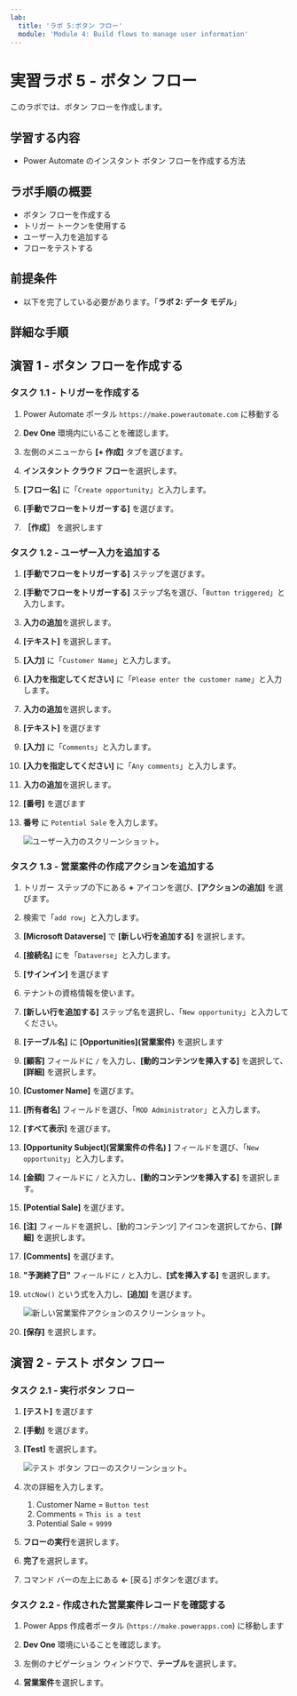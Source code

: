 ```yaml
---
lab:
  title: 'ラボ 5:ボタン フロー'
  module: 'Module 4: Build flows to manage user information'
---
```


# 実習ラボ 5 - ボタン フロー

このラボでは、ボタン フローを作成します。

## 学習する内容

- Power Automate のインスタント ボタン フローを作成する方法

## ラボ手順の概要

- ボタン フローを作成する
- トリガー トークンを使用する
- ユーザー入力を追加する
- フローをテストする
  
## 前提条件

- 以下を完了している必要があります。「**ラボ 2: データ モデル**」

## 詳細な手順

## 演習 1 - ボタン フローを作成する

### タスク 1.1 - トリガーを作成する

1. Power Automate ポータル `https://make.powerautomate.com` に移動する

1. **Dev One** 環境内にいることを確認します。

1. 左側のメニューから **[+ 作成]** タブを選びます。

1. **インスタント クラウド フロー**を選択します。

1. **[フロー名]** に「`Create opportunity`」と入力します。

1. **[手動でフローをトリガーする]** を選びます。

1. **［作成］** を選択します


### タスク 1.2 - ユーザー入力を追加する

1. **[手動でフローをトリガーする]** ステップを選びます。

1. **[手動でフローをトリガーする]** ステップ名を選び、「`Button triggered`」と入力します。

1. **入力の追加**を選択します。

1. **[テキスト]** を選択します。

1. **[入力]** に「`Customer Name`」と入力します。

1. **[入力を指定してください]** に「`Please enter the customer name`」と入力します。

1. **入力の追加**を選択します。

1. **[テキスト]** を選びます

1. **[入力]** に「`Comments`」と入力します。

1. **[入力を指定してください]** に「`Any comments`」と入力します。

1. **入力の追加**を選択します。

1. **[番号]** を選びます

1. **番号** に `Potential Sale` を入力します。

    ![ユーザー入力のスクリーンショット。](../media/user-input.png)


### タスク 1.3 - 営業案件の作成アクションを追加する

1. トリガー ステップの下にある **+** アイコンを選び、**[アクションの追加]** を選びます。

1. 検索で「`add row`」と入力します。

1. **[Microsoft Dataverse]** で **[新しい行を追加する]** を選択します。

1. **[接続名]** にを「`Dataverse`」と入力します。

1. **[サインイン]** を選びます

1. テナントの資格情報を使います。

1. **[新しい行を追加する]** ステップ名を選択し、「`New opportunity`」と入力してください。

1. **[テーブル名]** に **[Opportunities]\(営業案件\)** を選択します

1. **[顧客]** フィールドに `/` を入力し、**[動的コンテンツを挿入する]** を選択して、**[詳細]** を選択します。

1. **[Customer Name]** を選びます。

1. **[所有者名]** フィールドを選び、「`MOD Administrator`」と入力します。

1. **[すべて表示]** を選びます。

1. **[Opportunity Subject]\(営業案件の件名\) ]** フィールドを選び、「`New opportunity`」と入力します。

1. **[金額]** フィールドに `/` と入力し、**[動的コンテンツを挿入する]** を選択します。

1. **[Potential Sale]** を選びます。

1. **[注]** フィールドを選択し、[動的コンテンツ] アイコンを選択してから、**[詳細]** を選択します。

1. **[Comments]** を選びます。

1. **"予測終了日"** フィールドに `/` と入力し、**[式を挿入する]** を選択します。

1. `utcNow()` という式を入力し、**[追加]** を選びます。

    ![新しい営業案件アクションのスクリーンショット。](../media/new-opportunity-action.png)

1. **[保存]** を選択します。


## 演習 2 - テスト ボタン フロー

### タスク 2.1 - 実行ボタン フロー

1. **[テスト]** を選びます

1. **[手動]** を選びます。

1. **[Test]** を選択します。

    ![テスト ボタン フローのスクリーンショット。](../media/user-input-test.png)

1. 次の詳細を入力します。

   1. Customer Name = `Button test`
   1. Comments = `This is a test`
   1. Potential Sale = `9999`

1. **フローの実行**を選択します。

1. **完了**を選択します。

1. コマンド バーの左上にある **<-** [戻る] ボタンを選びます。


### タスク 2.2 - 作成された営業案件レコードを確認する

1. Power Apps 作成者ポータル (`https://make.powerapps.com`) に移動します

1. **Dev One** 環境にいることを確認します。

1. 左側のナビゲーション ウィンドウで、**テーブル**を選択します。

1. **営業案件**を選択します。

